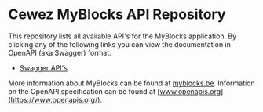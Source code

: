 # Cewez MyBlocks API Repository
This repository lists all available API's for the MyBlocks application. By clicking any of the following links you can view the documentation in OpenAPI (aka Swagger) format.

* [Swagger API's](https://myblocks-cewez.github.io/api/?api=myblocks)

More information about MyBlocks can be found at [myblocks.be](https://myblocks.be). Information on the OpenAPI specification can be found at [www.openapis.org](https://www.openapis.org/).
